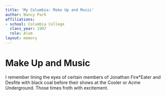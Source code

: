 ```yaml
---
title: 'My Columbia: Make Up and Music'
author: Nancy Park
affiliations:
- school: Columbia College
  class_year: 1997
  role: Alum
layout: memory
---
```


# Make Up and Music

I remember lining the eyes of certain members of Jonathan Fire*Eater and Desfite with black coal before their shows at the Cooler or Acme Underground. Those times froth with excitement.
